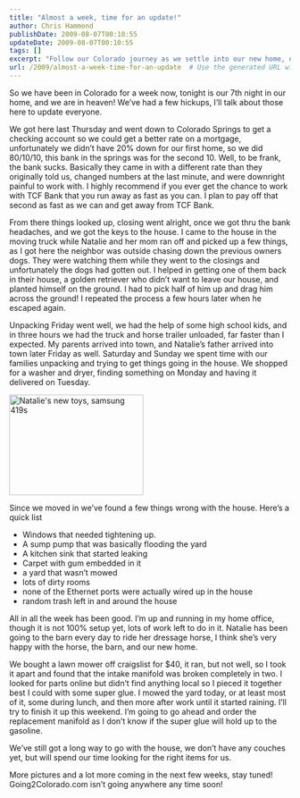 ```yaml
---
title: "Almost a week, time for an update!"
author: Chris Hammond
publishDate: 2009-08-07T00:10:55
updateDate: 2009-08-07T00:10:55
tags: []
excerpt: "Follow our Colorado journey as we settle into our new home, overcoming hurdles with banks and house repairs. Stay tuned for more updates at Going2Colorado.com!"
url: /2009/almost-a-week-time-for-an-update  # Use the generated URL with year
---
```

<p>So we have been in Colorado for a week now, tonight is our 7th night in our home, and we are in heaven! We’ve had a few hickups, I’ll talk about those here to update everyone.</p>  <p>We got here last Thursday and went down to Colorado Springs to get a checking account so we could get a better rate on a mortgage, unfortunately we didn’t have 20% down for our first home, so we did 80/10/10, this bank in the springs was for the second 10. Well, to be frank, the bank sucks. Basically they came in with a different rate than they originally told us, changed numbers at the last minute, and were downright painful to work with. I highly recommend if you ever get the chance to work with TCF Bank that you run away as fast as you can. I plan to pay off that second as fast as we can and get away from TCF Bank.</p>  <p>From there things looked up, closing went alright, once we got thru the bank headaches, and we got the keys to the house. I came to the house in the moving truck while Natalie and her mom ran off and picked up a few things, as I got here the neighbor was outside chasing down the previous owners dogs. They were watching them while they went to the closings and unfortunately the dogs had gotten out. I helped in getting one of them back in their house, a golden retriever who didn’t want to leave our house, and planted himself on the ground. I had to pick half of him up and drag him across the ground! I repeated the process a few hours later when he escaped again.</p>  <p>Unpacking Friday went well, we had the help of some high school kids, and in three hours we had the truck and horse trailer unloaded, far faster than I expected. My parents arrived into town, and Natalie’s father arrived into town later Friday as well. Saturday and Sunday we spent time with our families unpacking and trying to get things going in the house. We shopped for a washer and dryer, finding something on Monday and having it delivered on Tuesday.</p>  <p><a href="https://www.flickr.com/photos/chammond/3789661967/"><img alt="Natalie's new toys, samsung 419s" src="https://farm4.static.flickr.com/3424/3789661967_2056bdc1f3_m.jpg" width="240" height="180" /></a></p>  <p>Since we moved in we’ve found a few things wrong with the house. Here’s a quick list</p>  <ul>   <li>Windows that needed tightening up.</li>    <li>A sump pump that was basically flooding the yard</li>    <li>A kitchen sink that started leaking</li>    <li>Carpet with gum embedded in it</li>    <li>a yard that wasn’t mowed</li>    <li>lots of dirty rooms</li>    <li>none of the Ethernet ports were actually wired up in the house</li>    <li>random trash left in and around the house</li> </ul>  <p>All in all the week has been good. I’m up and running in my home office, though it is not 100% setup yet, lots of work left to do in it. Natalie has been going to the barn every day to ride her dressage horse, I think she’s very happy with the horse, the barn, and our new home.</p>  <p>We bought a lawn mower off craigslist for $40, it ran, but not well, so I took it apart and found that the intake manifold was broken completely in two. I looked for parts online but didn’t find anything local so I pieced it together best I could with some super glue. I mowed the yard today, or at least most of it, some during lunch, and then more after work until it started raining. I’ll try to finish it up this weekend. I’m going to go ahead and order the replacement manifold as I don’t know if the super glue will hold up to the gasoline.</p>  <p>We’ve still got a long way to go with the house, we don’t have any couches yet, but will spend our time looking for the right items for us. </p>  <p>More pictures and a lot more coming in the next few weeks, stay tuned! Going2Colorado.com isn’t going anywhere any time soon!</p>

